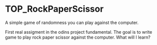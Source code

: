 # TOP_RockPaperScissor
A simple game of randomness you can play against the computer. 

First real assigment in the odins project fundamental. The goal is to write game to play rock paper scissor against the computer. What will I learn?